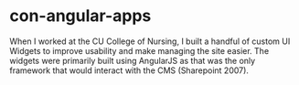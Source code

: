 # con-angular-apps
When I worked at the CU College of Nursing, I built a handful of custom UI Widgets to improve usability and make managing the site easier. The widgets were primarily built using AngularJS as that was the only framework that would interact with the CMS (Sharepoint 2007).
